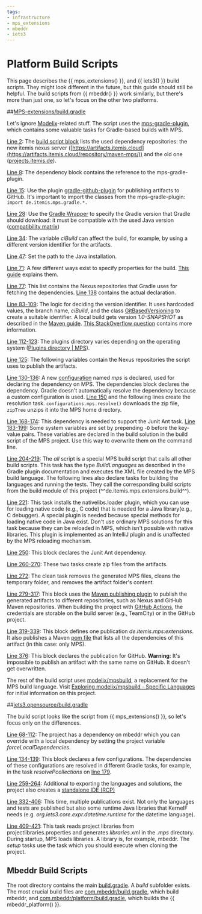 ```yaml
---
tags:
- infrastructure
- mps_extensions
- mbeddr
- iets3
---
```


# Platform Build Scripts

This page describes the {{ mps_extensions() }}, and {{ iets3() }} build scripts. They might look different in the future, but this guide should still be helpful. The build scripts from {{ mbeddr() }} work similarly, but there's more than just one, so let's focus on the other two platforms.

##[MPS-extensions/build.gradle](https://github.com/JetBrains/MPS-extensions/blob/master/build.gradle)

Let's ignore [Modelix](https://modelix.github.io/)-related stuff. The script uses the [mps-gradle-plugin](https://github.com/mbeddr/mps-gradle-plugin), which contains some valuable tasks for Gradle-based builds with MPS.

[Line 2](https://github.com/JetBrains/MPS-extensions/blob/67e482fe58ea9568649af0a99b8671203019ae20/build.gradle#L2): The [build script block](https://github.com/mbeddr/mps-gradle-plugin) lists the used dependency repositories: the new itemis nexus server ([https://artifacts.itemis.cloud](https://artifacts.itemis.cloud/repository/maven-mps/)) and the old one ([projects.itemis.de](https://projects.itemis.de/nexus/content/repositories/mbeddr)).

[Line 8](https://github.com/JetBrains/MPS-extensions/blob/67e482fe58ea9568649af0a99b8671203019ae20/build.gradle#L8): The dependency block contains the reference to the mps-gradle-plugin.

[Line 15](https://github.com/JetBrains/MPS-extensions/blob/67e482fe58ea9568649af0a99b8671203019ae20/build.gradle#L15): Use the plugin [gradle-github-plugin](https://github.com/riiid/gradle-github-plugin) for publishing artifacts to GitHub. It's important to import the classes from the mps-gradle-plugin: `import de.itemis.mps.gradle.*.`

[Line 28](https://github.com/JetBrains/MPS-extensions/blob/67e482fe58ea9568649af0a99b8671203019ae20/build.gradle#L28): Use the [Gradle Wrapper](https://docs.gradle.org/current/userguide/gradle_wrapper.html) to specify the Gradle version that Gradle should download: it must be compatible with the used Java version ([compatibility matrix](https://docs.gradle.org/current/userguide/compatibility.html))

[Line 34](https://github.com/JetBrains/MPS-extensions/blob/67e482fe58ea9568649af0a99b8671203019ae20/build.gradle#L34): The variable *ciBuild* can affect the build, for example, by using a different version identifier for the artifacts.

[Line 47](https://github.com/JetBrains/MPS-extensions/blob/67e482fe58ea9568649af0a99b8671203019ae20/build.gradle#L47): Set the path
to the Java installation.

[Line 71](https://github.com/JetBrains/MPS-extensions/blob/67e482fe58ea9568649af0a99b8671203019ae20/build.gradle#L71): A few different ways exist to specify properties for the build. [This guide](https://tomgregory.com/gradle-project-properties-best-practices/) explains them.

[Line 77](https://github.com/JetBrains/MPS-extensions/blob/67e482fe58ea9568649af0a99b8671203019ae20/build.gradle#L77): This list contains the Nexus repositories that Gradle uses for fetching the dependencies. [Line 138](https://github.com/JetBrains/MPS-extensions/blob/master/build.gradle#L138) contains the actual declaration.

[Line 83-109](https://github.com/JetBrains/MPS-extensions/blob/67e482fe58ea9568649af0a99b8671203019ae20/build.gradle#L83): The logic for deciding the version identifier. It uses hardcoded values, the branch name, *ciBuild*, and the class [GitBasedVersioning](https://github.com/mbeddr/mps-gradle-plugin/blob/9135418e30d9a5fe963d275410a91f3b595ddb7f/src/main/groovy/de/itemis/mps/gradle/GitBasedVersioning.groovy#L6) to create a suitable identifier. A local build gets version *1.0-SNAPSHOT* as described in the [Maven guide](https://maven.apache.org/guides/getting-started/index.html#What_is_a_SNAPSHOT_version). [This StackOverflow question](https://stackoverflow.com/questions/5901378/what-exactly-is-a-maven-snapshot-and-why-do-we-need-it) contains more information.

[Line 112-123](https://github.com/JetBrains/MPS-extensions/blob/67e482fe58ea9568649af0a99b8671203019ae20/build.gradle#L112): The plugins directory varies depending on the operating system ([Plugins directory | MPS](https://www.jetbrains.com/help/mps/directories-used-by-the-ide-to-store-settings-caches-plugins-and-logs.html#plugins-directory)).

[Line 125](https://github.com/JetBrains/MPS-extensions/blob/67e482fe58ea9568649af0a99b8671203019ae20/build.gradle#L125): The following variables contain the Nexus repositories the script uses to publish the artifacts.

[Line 130-136](https://github.com/JetBrains/MPS-extensions/blob/67e482fe58ea9568649af0a99b8671203019ae20/build.gradle#L130): A new [configuration](https://docs.gradle.org/current/dsl/org.gradle.api.artifacts.Configuration.html) named *mps* is declared, used for declaring the dependency on MPS. The dependencies block declares the dependency. Gradle doesn't automatically resolve the dependency because a custom configuration is used. [Line 150](https://github.com/JetBrains/MPS-extensions/blob/67e482fe58ea9568649af0a99b8671203019ae20/build.gradle#L150) and the following lines create the resolution task. `configurations.mps.resolve()` downloads the zip file, `zipTree` unzips it into the MPS home directory.

[Line 168-174](https://github.com/JetBrains/MPS-extensions/blob/67e482fe58ea9568649af0a99b8671203019ae20/build.gradle#L168): This dependency is needed to support the Junit Ant task.
[Line 183-199](https://github.com/JetBrains/MPS-extensions/blob/67e482fe58ea9568649af0a99b8671203019ae20/build.gradle#L183): Some system variables are set by prepending `-D` before the key-value pairs. These variables are declared in the build solution in the build script of the MPS project. Use this way to overwrite them on the command line.

[Line 204-219](https://github.com/JetBrains/MPS-extensions/blob/67e482fe58ea9568649af0a99b8671203019ae20/build.gradle#L204): The *all* script is a special MPS build script that calls all other build scripts. This task has the type *BuildLanguages* as described in the Gradle plugin documentation and executes the XML file created by the MPS build language. The following lines also declare tasks for building the languages and running the tests. They call the corresponding build scripts from the build module of this project (^^de.itemis.mps.extensions.build^^).

[Line 221](https://github.com/JetBrains/MPS-extensions/blob/67e482fe58ea9568649af0a99b8671203019ae20/build.gradle#L221): This task installs the nativelibs\.loader plugin, which you can use for loading native code (e.g., C code) that is needed for a Java library(e.g., C debugger). A special plugin is needed because special methods for loading native code in Java exist. Don't use ordinary MPS solutions for this task because they can be reloaded in MPS, which isn't possible with native libraries. This plugin is implemented as an IntelliJ plugin and is unaffected by the MPS reloading mechanism.

[Line 250](https://github.com/JetBrains/MPS-extensions/blob/67e482fe58ea9568649af0a99b8671203019ae20/build.gradle#L250): This block declares the Junit Ant dependency.

[Line 260-270](https://github.com/JetBrains/MPS-extensions/blob/67e482fe58ea9568649af0a99b8671203019ae20/build.gradle#L260): These two tasks create zip files from the artifacts.

[Line 272](https://github.com/JetBrains/MPS-extensions/blob/67e482fe58ea9568649af0a99b8671203019ae20/build.gradle#L272): The clean task removes the generated MPS files, cleans the temporary folder, and removes the artifact folder's content.

[Line 279-317](https://github.com/JetBrains/MPS-extensions/blob/67e482fe58ea9568649af0a99b8671203019ae20/build.gradle#L279): This block uses the [Maven publishing plugin](https://docs.gradle.org/current/userguide/publishing_maven.html) to publish the generated artifacts to different repositories, such as Nexus and GitHub Maven repositories. When building the project with [GitHub Actions](https://docs.github.com/en/actions), the credentials are storable on the build server (e.g., TeamCity) or in the GitHub project.

[Line 319-339](https://github.com/JetBrains/MPS-extensions/blob/67e482fe58ea9568649af0a99b8671203019ae20/build.gradle#L326): This block defines one publication *de.itemis.mps:extensions*. It also publishes a Maven [pom file](https://maven.apache.org/pom.html) that lists all the dependencies of this artifact (in this case: only MPS).

[Line 376](https://github.com/JetBrains/MPS-extensions/blob/67e482fe58ea9568649af0a99b8671203019ae20/build.gradle#L376): This block declares the publication for GitHub. **Warning**: It's impossible to publish an artifact with the same name on GitHub. It doesn't get overwritten.

The rest of the build script uses [modelix/mpsbuild](https://github.com/modelix/mpsbuild), a replacement for the MPS build language. Visit [Exploring modelix/mpsbuild - Specific Languages](https://specificlanguages.com/posts/2022-05/30-exploring-modelix-mpsbuild/) for initial information on this project.

##[iets3.opensource/build.gradle](https://github.com/IETS3/iets3.opensource/blob/master/build.gradle)

The build script looks like the script from {{ mps_extensions() }}, so let's focus only on the differences.

[Line 68-112](https://github.com/IETS3/iets3.opensource/blob/7f47230011022dc54e12daf3405c738fba3e5654/build.gradle#L68): The project has a dependency on mbeddr which you can override with a local dependency by setting the project variable *forceLocalDependencies*.

[Line 134-139](https://github.com/IETS3/iets3.opensource/blob/7f47230011022dc54e12daf3405c738fba3e5654/build.gradle#L134): This block declares a few configurations. The dependencies of these configurations are resolved in different Gradle tasks, for example, in the task *resolvePcollections* on [line 179](https://github.com/IETS3/iets3.opensource/blob/7f47230011022dc54e12daf3405c738fba3e5654/build.gradle#L179).

[Line 259-264](https://github.com/IETS3/iets3.opensource/blob/7f47230011022dc54e12daf3405c738fba3e5654/build.gradle#L259): Additional to exporting the languages and solutions, the project also creates a [standalone IDE (RCP)](https://www.jetbrains.com/help/mps/building-standalone-ides-for-your-languages.html.)

[Line 332-406](https://github.com/IETS3/iets3.opensource/blob/7f47230011022dc54e12daf3405c738fba3e5654/build.gradle#L332): This time, multiple publications exist. Not only the languages and tests are published but also some runtime Java libraries that KernelF needs (e.g. *org.iets3.core.expr.datetime.runtime* for the datetime language).

[Line 409-421](https://github.com/IETS3/iets3.opensource/blob/7f47230011022dc54e12daf3405c738fba3e5654/build.gradle#L409): This task reads project libraries from projectlibraries.properties and generates *libraries.xml* in the *.mps* directory. During startup, MPS loads libraries. A library is, for example, mbeddr. The *setup* tasks use the task which you should execute when cloning the project.

## Mbeddr Build Scripts

The root directory contains the main [build.gradle](https://github.com/mbeddr/mbeddr.core/blob/master/build.gradle). A *build* subfolder exists. The most crucial build files are [com.mbeddr/build.gradle](https://github.com/mbeddr/mbeddr.core/blob/master/build/com.mbeddr/build.gradle), which build mbeddr, and [com.mbeddr/platform/build.gradle](https://github.com/mbeddr/mbeddr.core/blob/master/build/com.mbeddr/platform/build.gradle), which builds the {{ mbeddr_platform() }}.